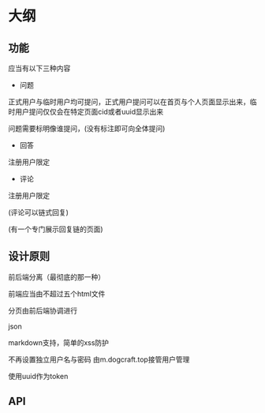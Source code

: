# 大纲

## 功能

应当有以下三种内容

* 问题

正式用户与临时用户均可提问，正式用户提问可以在首页与个人页面显示出来，临时用户提问仅仅会在特定页面cid或者uuid显示出来

问题需要标明像谁提问，(没有标注即可向全体提问)

* 回答

注册用户限定 

* 评论

注册用户限定

(评论可以链式回复)

(有一个专门展示回复链的页面)

## 设计原则

前后端分离（最彻底的那一种）

前端应当由不超过五个html文件

分页由前后端协调进行

json

markdown支持，简单的xss防护

不再设置独立用户名与密码 由m.dogcraft.top接管用户管理

使用uuid作为token

## API

